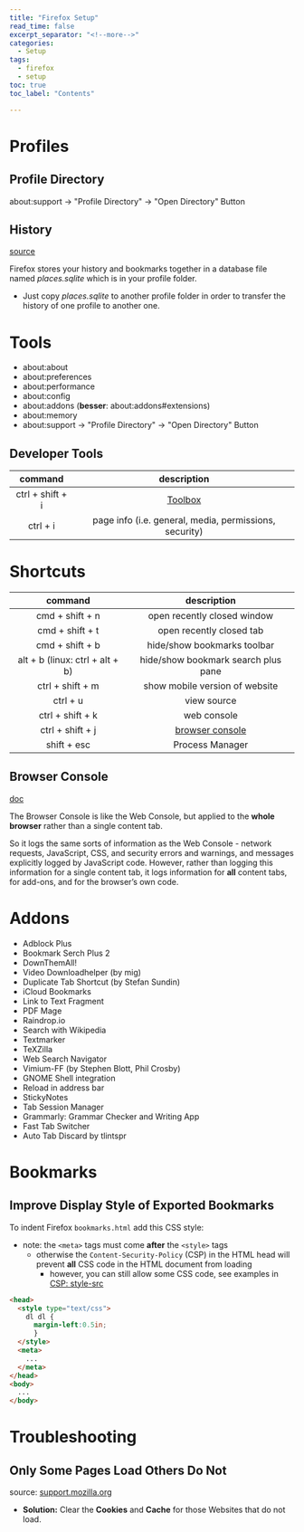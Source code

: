 ```yaml
---
title: "Firefox Setup"
read_time: false
excerpt_separator: "<!--more-->"
categories:
  - Setup
tags:
  - firefox
  - setup
toc: true
toc_label: "Contents"

---
```


# Profiles

## Profile Directory

about:support &rarr; "Profile Directory" &rarr; "Open Directory" Button

## History

[source](https://support.mozilla.org/en-US/questions/1176169)

Firefox stores your history and bookmarks together in a database file named *places.sqlite* which is in your profile folder. 

- Just copy *places.sqlite* to another profile folder in order to transfer the history of one profile to another one.

# Tools

- about:about
- about:preferences
- about:performance
- about:config
- about:addons (**besser**: about:addons#extensions) 
- about:memory
- about:support -> "Profile Directory" -> "Open Directory" Button

## Developer Tools

| command | description |
| :---: | :---: |
ctrl + shift + i | [Toolbox](https://firefox-source-docs.mozilla.org/devtools-user/tools_toolbox/index.html)
ctrl + i | page info (i.e. general, media, permissions, security)

# Shortcuts

| command | description |
| :---: | :---: |
cmd + shift + n | open recently closed window
cmd + shift + t	| open recently closed tab
cmd + shift + b | hide/show bookmarks toolbar
alt + b (linux: ctrl + alt + b) | hide/show bookmark search plus pane
ctrl + shift + m | show mobile version of website
ctrl + u | view source
ctrl + shift + k | web console
ctrl + shift + j | [browser console](#browser-console) 
shift + esc | Process Manager

## Browser Console

[doc](https://firefox-source-docs.mozilla.org/devtools-user/browser_console/index.html)

The Browser Console is like the Web Console, but applied to the **whole browser** rather than a single content tab.

So it logs the same sorts of information as the Web Console - network requests, JavaScript, CSS, and security errors and warnings, and messages explicitly logged by JavaScript code. However, rather than logging this information for a single content tab, it logs information for **all** content tabs, for add-ons, and for the browser’s own code.

# Addons

- Adblock Plus
- Bookmark Serch Plus 2
- DownThemAll!
- Video Downloadhelper (by mig)
- Duplicate Tab Shortcut (by Stefan Sundin)
- iCloud Bookmarks
- Link to Text Fragment
- PDF Mage
- Raindrop.io
- Search with Wikipedia
- Textmarker
- TeXZilla
- Web Search Navigator
- Vimium-FF (by Stephen Blott, Phil Crosby)
- GNOME Shell integration
- Reload in address bar
- StickyNotes
- Tab Session Manager
- Grammarly: Grammar Checker and Writing App
- Fast Tab Switcher
- Auto Tab Discard by tlintspr

# Bookmarks

## Improve Display Style of Exported Bookmarks

To indent Firefox `bookmarks.html` add this CSS style:
- note: the `<meta>` tags must come **after** the `<style>` tags
  - otherwise the `Content-Security-Policy` (CSP) in the HTML head will prevent **all** CSS code in the HTML document from loading
    - however, you can still allow some CSS code, see examples in [CSP: style-src](https://developer.mozilla.org/en-US/docs/Web/HTTP/Headers/Content-Security-Policy/style-src)

```html
<head>
  <style type="text/css">
    dl dl {
      margin-left:0.5in;
      }
  </style>
  <meta>
    ...
  </meta>
</head>
<body>
  ...
</body>
```


# Troubleshooting

## Only Some Pages Load Others Do Not

source: [support.mozilla.org](https://support.mozilla.org/en-US/kb/firefox-cant-load-websites-other-browsers-can#w_firefox-cannot-load-certain-websites)
- **Solution:** Clear the **Cookies** and **Cache** for those Websites that do not load.

